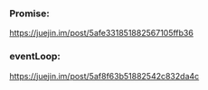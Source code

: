 ### Promise:
https://juejin.im/post/5afe331851882567105ffb36
### eventLoop:
https://juejin.im/post/5af8f63b51882542c832da4c